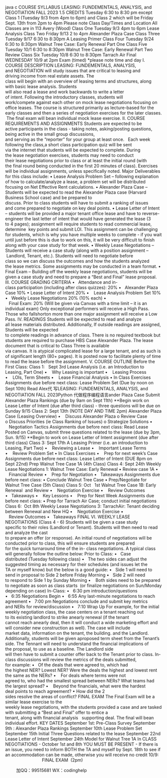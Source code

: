 java c
COURSE SYLLABUS 
LEASING: FUNDEMENTALS, ANALYSIS, and NEGOTIATION 
FALL 2023 
1.5 CREDITS
Tuesday 6:30 to 8:30 pm except Class 1 (Tuesday 9/3 from 4pm to 6pm) and Class 2 which will be Friday Sept. 13th from 2pm to 4pm 
Please note Class Day/Times and Location All Classes are in 113 Avery (Wood) Class One Tuesday 9/3 4pm to 6pm Lease Analysis Class Two Friday 9/13 2 to 4pm Alexander Plaza Case Class Three Tuesday 9/17 6:30 to 8:30pm A Leasing Primer Class Four Tuesday 9/24 6:30 to 8:30pm Walnut Tree Case: Early Renewal Part One Class Five Tuesday 10/1 6:30 to 8:30pm Walnut Tree Case: Early Renewal Part Two Review Class Six Tuesday 10/8 6:30 to 8:30pm Tarrach Air Final WEDNESDAY 10/9 at 2pm Exam (timed) 
*please note time and day 
I. COURSE DESCRIPTION 
LEASING: FUNDEMENTALS, ANALYSIS, and NEGOTIATION will study issues that are critical to leasing and driving income from real estate assets. The class will begin with an overview of leasing terms and structures, along with basic lease analysis. Students will also read a lease and work backwards to write a letter of intent. Following the introductory classes, students will work/compete against each other on mock lease negotiations focusing on office leases. 
The course is structured primarily as lecture-based for the early classes and then a series of negotiation exercises for the later classes.  The final exam will bean individual mock lease exercise.
II. COURSE REQUIREMENTS AND ASSIGNMENTS 
Students are expected to be active participants in the class - taking notes, asking/posting questions, being active in the small group discussions, and serving as the “reporter” for your group at least once.   Each week following the class,a short class participation quiz will be sent via the internet that students will be expected to complete. During the lease negotiation exercises, students may need to conduct their lease negotiations prior to class or at least the initial round (with the final round being conducted in the first 20 minutes of class). Exercises will be individual assignments, unless specifically noted.
Major Deliverables for this class include: 
• Lease Analysis Problem Set – following explanation of how to calculate/analyze a lease, a problem set will be distributed focusing on Net Effective Rent calculations.
• Alexander Plaza Case – Students will be expected to read the Alexander Plaza case (Harvard Business School case) and be prepared to discuss. Prior to class students will have to submit a ranking of issues and come prepared to negotiate on key deal points. 
• Lease Letter of Intent – students will be provided a major tenant office lease and have to reverse-engineer the last letter of intent that would have generated the lease (3 to 4 pages); assignment will require students to read commercial lease, determine  key points and submit LOI. This assignment can be challenging for students, which is why you have multiple weeks to complete - if you wait until just before this is due to work on this, it will be very difficult to finish along with your case study for that week. 
• Weekly Lease Negotiations – Students will receive a case study (along with a position assignment – Landlord, Tenant, etc.). Students will need to negotiate before class so we can discuss the outcomes and how the students analyzed the lease metrics. Some assignments may be conducted in a team format. 
• Final Exam – Building off the weekly lease negotiations, students will be given a case study and need to prepare a “Best and Final” lease proposal.
III. COURSE GRADING CRITERIA 
•   Attendance and in-class participation (including after class quizzes): 20% 
•   Alexander Plaza Case 10%
• Lease Letter of Intent 20%
•    Lease Analysis Problem Set 10%
•   Weekly Lease Negotiations 20% (10% each)
•    Final Exam: 20% (Will be given via Canvas with a time limit – it is an individual exam)
Only exceptional performers will receive a High Pass. Those who fallshorton more than one major assignment will receive a Low Pass.
IV. READINGS 
Students will be expected to read and analyze all lease materials distributed. Additionally, If outside readings are assigned, Students will be expected to complete readings in advance of class. There is no required textbook but students are required to purchase HBS Case Alexander Plaza. The lease document that is critical to Class Three is available via canvas. It is atypical complicated lease for a large tenant, and as such is of significant length (80+ pages). It is posted now to facilitate plenty of time to read the lease before the assignment.
V. COURSE OUTLINE 
Before the First Class: 
Class 1:   Sept 3rd Lease Analysis (i.e. an Introduction to Leasing, Part One) 
•    Why Leasing is important
•    Leasing Process
•    LOIs, Term Sheets
•    Lease Financial Analysis
• In Class Exercises
Assignments due before next class: 
Lease Problem Set (Due by noon on Sept 10th) Read Alex代 写LEASING: FUNDEMENTALS, ANALYSIS, and NEGOTIATION FALL 2023Python
代做程序编程语言ander Plaza Case 
Submit Alexander Plaza Rankings (due by 9am on Sept 11th) 
**Begin work on Lease Letter of Intent (due after third class) - three questions will be due on Sunday 9/15 
Class 2: Sept 13th (NOTE DAY AND TIME 2pm) Alexander Plaza Case (Leasing Overview) 
•    Discuss Alexander Plaza
o Review Case
o Discuss Priorities (ie Class Ranking of Issues)
o Strategize Solutions
•    Negotiation Tactics
Assignments due before next class: 
Read Lease Posted on Canvas, submit three questions related to the lease (due by 3pm, Sun. 9/15) 
**Begin to work on Lease Letter of Intent assignment (due after third class) 
Class 3: Sept 17th A Leasing Primer (i.e. an introduction to Leasing, Part Two) 
•    Reviewing a Lease
•    Important Lease Terms
•    Review Problem Set
• In Class Exercises
•    Prep for next week’s Case
Assignments due before next class:  Lease Letter of Intent (DUE 8pm on Sept 22nd) 
Prep Walnut Tree Case 1A (4th Class) 
Class 4: Sept 24th  Weekly Lease Negotiations 1: Walnut Tree Case: Early Renewal 
• Review case 1A
•    Financial Review
•    Prep for Negotiation
•   Takeaways
Assignments due before next class: 
• Conclude Walnut Tree Case 
• Prep/Negotiate for Walnut Tree Case (5th Class) 
Class 5: Oct   1st Walnut Tree Case 1B: Early Renewal  and Review 
•    Negotiation Exercise
•    Review Outcomes
•   Takeaways
•    Key Lessons
•    Prep for Next Week
Assignments due before next class: 
• Prep for Tarrach Air Case; conduct initial negotiations 
Class 6:  Oct 8th Weekly Lease Negotiations 3: TarrachAir: Tenant deciding between Renewal and New HQ 
•    Negotiation Exercise
•    Review Outcomes
•   Takeaways
FINAL 
VI. WEEKLY LEASE NEGOTIATIONS (Class 4 - 6) 
Students will be given a case study specific to their roles (Landlord or Tenant). Students will then need to read and analyze the cast to prepare an offer (or response). An initial round of negotiations will be conducted prior to class, this will ensure students are prepared for the quick turnaround time of the in- class negotiations. A typical class will generally follow the outline below:
Prior to Class: 
•   Case distributed (Tuesday following class)
•   The two sides can adjust the suggested timing as necessary for their schedules (and issues let the TA or myself know) but the below is a good guide:
•   Side 1 will need to send in proposal to Side 2 before Friday Morning
•   Side 2 will need to respond to Side 1 by Sunday Morning
•    Both sides need to be prepared to negotiate as soon as class starts  (or finalize negotiations on Sun/Monday depending on case)
In-Class: 
•   6:30 pm introduction/questions
•   6:35 Negotiations Begin
•   6:55 Any last-minute negotiations to reach agreement
•   7:00 pm Negotiations conclude and submit key metrics and NERs for review/discussion
•   7:10 Wrap Up
For example, for the initial weekly negotiation class, the case centers on a tenant reaching out to its existing landlord to strike anearly renewal (if the tenant cannot reach anearly deal, then it will conduct a wide marketing effort and will consider new construction as well). The case will include market data, information on the tenant, the building. and the Landlord. Additionally, students will be given aproposed term sheet from the Tenant’s side. The Tennant will need to understand the financial implications of the proposal, to use as a baseline. The Landlord side will then have to submit a counter offer back to the Tenant prior to class. 
In-class discussions will review the metrics of the deals submitted, for example:
•   Of the deals that were agreed to, which had the highest NER? Lowest NER? Were the deals the highest and lowest rent the same as the NERs?
•    For deals where terms were not agreed to, who had the smallest spread between NERs? What teams had the largest spread?
•    Beyond the financials, what were the hardest deal points to reach agreement?
• How did the 2 sides resolve the areas of conflict?
FINAL EXAM The Final Exam will be a similar lease exercise to the weekly lease negotiations, with the students provided a case and are tasked with submitting a “Best and Final” offer to entice a tenant, along with financial analysis   supporting deal. The final will bean individual effort. KEY DATES 
September 1st: Pre-Class Survey September 9th : Alexander Plaza Rankings September 10th Lease Problem Set September 15th Initial Three Questions related to the lease September 22nd Lease Letter of Intent September 24th Model for Walnut Tree 1A In CLASS NEGOTIATIONS - October 1st and 8th YOU MUST BE PRESENT - If there is an issue, you need to inform BOTH the TA and myself by Sept. 18th to see if an accommodation can be made, otherwise you will receive no credit 
10/9:                               FINAL EXAM  (2pm) 







         
加QQ：99515681  WX：codinghelp
